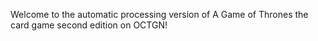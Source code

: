 Welcome to the automatic processing
version of A Game of Thrones the card
game second edition on OCTGN!
